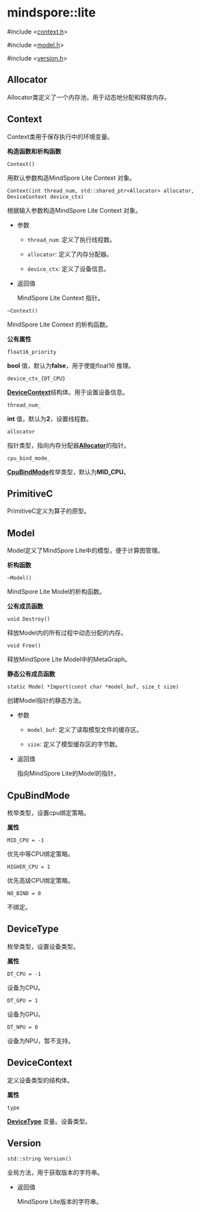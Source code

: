 # mindspore::lite

#include &lt;[context.h](https://gitee.com/mindspore/mindspore/blob/master/mindspore/lite/include/context.h)&gt;

#include &lt;[model.h](https://gitee.com/mindspore/mindspore/blob/master/mindspore/lite/include/model.h)&gt;

#include &lt;[version.h](https://gitee.com/mindspore/mindspore/blob/master/mindspore/lite/include/version.h)&gt;


## Allocator

Allocator类定义了一个内存池，用于动态地分配和释放内存。

## Context

Context类用于保存执行中的环境变量。

**构造函数和析构函数**

```
Context()
```

用默认参数构造MindSpore Lite Context 对象。

```
Context(int thread_num, std::shared_ptr<Allocator> allocator, DeviceContext device_ctx)
```

根据输入参数构造MindSpore Lite Context 对象。

- 参数

    - `thread_num`: 定义了执行线程数。

    - `allocator`: 定义了内存分配器。

    - `device_ctx`: 定义了设备信息。

- 返回值
  
    MindSpore Lite Context 指针。

```
~Context()
```

MindSpore Lite Context 的析构函数。

**公有属性**

```
float16_priority
```

**bool** 值，默认为**false**，用于使能float16 推理。

```
device_ctx_{DT_CPU}
```

[**DeviceContext**](https://www.mindspore.cn/lite/docs/zh-CN/master/apicc/lite.html#devicecontext)结构体。用于设置设备信息。

```
thread_num_
```

**int** 值，默认为**2**，设置线程数。

```
allocator
```

指针类型，指向内存分配器[**Allocator**](https://www.mindspore.cn/lite/docs/zh-CN/master/apicc/lite.html#allocator)的指针。

```
cpu_bind_mode_ 
```

[**CpuBindMode**](https://www.mindspore.cn/lite/docs/zh-CN/master/apicc/lite.html#cpubindmode)枚举类型，默认为**MID_CPU**。 

## PrimitiveC

PrimitiveC定义为算子的原型。

## Model

Model定义了MindSpore Lite中的模型，便于计算图管理。

**析构函数**

```
~Model()
```

MindSpore Lite Model的析构函数。

**公有成员函数**

```     
void Destroy()
```

释放Model内的所有过程中动态分配的内存。

```
void Free()
```

释放MindSpore Lite Model中的MetaGraph。

**静态公有成员函数**

```
static Model *Import(const char *model_buf, size_t size)
```

创建Model指针的静态方法。

- 参数    

  - `model_buf`: 定义了读取模型文件的缓存区。   

  - `size`: 定义了模型缓存区的字节数。

- 返回值  

  指向MindSpore Lite的Model的指针。
      
## CpuBindMode
枚举类型，设置cpu绑定策略。

**属性**

```
MID_CPU = -1
```

优先中等CPU绑定策略。

```
HIGHER_CPU = 1
```

优先高级CPU绑定策略。

```
NO_BIND = 0
```

不绑定。

## DeviceType
枚举类型，设置设备类型。

**属性**

```
DT_CPU = -1
```

设备为CPU。

```
DT_GPU = 1
```

设备为GPU。

```
DT_NPU = 0
```

设备为NPU，暂不支持。

## DeviceContext

定义设备类型的结构体。

**属性**

```
type
```

[**DeviceType**](https://www.mindspore.cn/lite/docs/zh-CN/master/apicc/lite.html#devicetype) 变量。设备类型。

## Version

```
std::string Version()
```
全局方法，用于获取版本的字符串。

- 返回值

    MindSpore Lite版本的字符串。